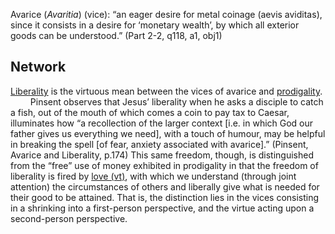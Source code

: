Avarice (*Avaritia*) (vice): “an eager desire for metal coinage (aevis aviditas), since it consists in a desire for ‘monetary wealth’, by which all exterior goods can be understood.” (Part 2-2, q118, a1, obj1)

## Network
[Liberality](obsidian://open?vault=Obsidian&file=VGBF%20Network%2FCardinal%20Virtues%2FDegenerates%20of%20Justice%2FLiberality%20(vm)) is the virtuous mean between the vices of avarice and [prodigality](obsidian://open?vault=Obsidian&file=Vices%2FVices%20of%20Injustice%2FVices%20of%20illiberality%2FProdigality%20(vice)).
$\qquad$Pinsent observes that Jesus’ liberality when he asks a disciple to catch a fish, out of the mouth of which comes a coin to pay tax to Caesar, illuminates how “a recollection of the larger context \[i.e. in which God our father gives us everything we need], with a touch of humour, may be helpful in breaking the spell \[of fear, anxiety associated with avarice].” (Pinsent, Avarice and Liberality, p.174) This same freedom, though, is distinguished from the “free” use of money exhibited in prodigality in that the freedom of liberality is fired by [love (vt)](obsidian://open?vault=Obsidian&file=VGBF%20Network%2FTheological%20Virtues%2FLove%20(vt)), with which we understand (through joint attention) the circumstances of others and liberally give what is needed for their good to be attained. That is, the distinction lies in the vices consisting in a shrinking into a first-person perspective, and the virtue acting upon a second-person perspective.